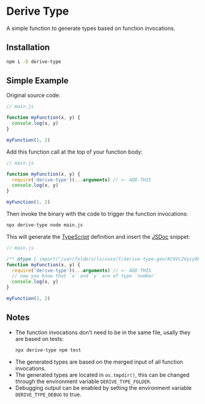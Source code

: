 # Derive Type

A simple function to generate types based on function invocations.

## Installation

```bash
npm i -D derive-type
```

## Simple Example

Original source code:

```js
// main.js

function myFunction(x, y) {
  console.log(x, y)
}

myFunction(1, 2)
```

Add this function call at the top of your function body:

```js
// main.js

function myFunction(x, y) {
  require('derive-type')(...arguments) // <- ADD THIS
  console.log(x, y)
}

myFunction(1, 2)
```

Then invoke the binary with the code to trigger the function invocations:

```bash
npx derive-type node main.js
```

This will generate the [TypeScript](https://www.typescriptlang.org/) definition and insert the [JSDoc](https://jsdoc.app/) snippet:

```js
// main.js

/** @type { import("/var/folders/ls/xxxx/T/derive-type-gen/KC9Vc2Vycy9kMDY1MDIzL3Byb2plY3RzL0Rldk9uRHV0eS9kZXJpdmUtdHlwZS10ZXN0L3Rlc3QuanM6NDoyNSk=").GEN } Generated */
function myFunction(x, y) {
  require('derive-type')(...arguments) // <- ADD THIS
  // now you know that `x` and `y` are of type `number`
  console.log(x, y)
}

myFunction(1, 2)
```

## Notes

- The function invocations don't need to be in the same file, usally they are based on tests:
  ```bash
  npx derive-type npm test
  ```
- The generated types are based on the merged input of all function invocations.
- The generated types are located in `os.tmpdir()`, this can be changed through the environment variable `DERIVE_TYPE_FOLDER`.
- Debugging output can be enabled by setting the environment variable `DERIVE_TYPE_DEBUG` to true.
